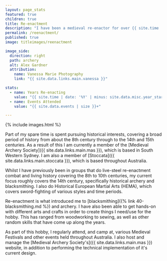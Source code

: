 ```yaml
---
layout: page_stats
featured: true
children: true
title: Re-enactment
description: "I have been a medieval re-enactor for over {{ site.time | date: '%Y' | minus: site.data.misc.year_started.reenactment }} years."
permalink: /reenactment/
published: true
image: titleimages/reenactment

image_side:
  direction: right
  path: archery
  alt: Alex Gardner
  attribution:
    name: Vanessa Marie Photography
    link: "{{ site.data.links.main.vanessa }}"

stats:
  - name: Years Re-enacting
    value: "{{ site.time | date: '%Y' | minus: site.data.misc.year_started.reenactment }}+"
  - name: Events Attended
    value: "{{ site.data.events | size }}+"

---
```


{% include images.html %}

Part of my spare time is spent pursuing historical interests, covering a broad period of history from about the 8th century through to the 14th and 15th centuries. As a result of this I am currently a member of the [Medieval Archery Society]({{ site.data.links.main.mas }}), which is based in South Western Sydney. I am also a member of [Stoccata]({{ site.data.links.main.stoccata }}), which is based throughout Australia.

Whilst I have previously been in groups that do live-steel re-enactment combat and living history covering the 8th to 10th centuries, my current focus roughly covers the 14th century, specifically historical archery and blacksmithing. I also do Historical European Martial Arts (HEMA), which covers sword-fighting of various styles and time periods.

Re-enactment is what introduced me to [blacksmithing]({% link 40-blacksmithing.md %}) and archery. I have also been able to get hands-on with different arts and crafts in order to create things I need/use for the hobby. This has ranged from woodworking to sewing, as well as other random skills that have come up along the years.

As part of this hobby, I regularly attend, and camp at, various Medieval Festivals and other events held throughout Australia. I also host and manage the [Medieval Archery Society's]({{ site.data.links.main.mas }}) website, in addition to performing the technical implementation of it's current design.

<!--- I have outlined the kit/garb that I use for re-enactment in more detail on my [re-enactment "passport"]({% link 35-passport.md %}) page. This is essentially "living" documentation for my historical portrayals. -->
